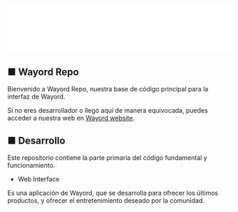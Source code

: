 ### ![Wayord Logo](./src/img/wayord-transparent-white.png)

## ■ Wayord Repo

Bienvenido a Wayord Repo, nuestra base de código principal para la interfaz de Wayord.

Si no eres desarrollador o llegó aquí de manera equivocada, puedes acceder a nuestra web en [Wayord website](https://wayord.vercel.app).

## ■ Desarrollo

Este repositorio contiene la parte primaria del código fundamental y funcionamiento.

- Web Interface

Es una aplicación de Wayord, que se desarrolla para ofrecer los últimos productos, y ofrecer el entretenimiento deseado por la comunidad.
